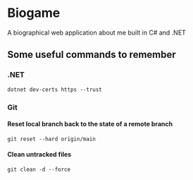 # Biogame
A biographical web application about me built in C# and .NET

## Some useful commands to remember

### .NET
```
dotnet dev-certs https --trust
```

### Git

#### Reset local branch back to the state of a remote branch
```
git reset --hard origin/main
```

#### Clean untracked files
```
git clean -d --force
```
